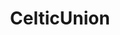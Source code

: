 ---
title: CelticUnion
crosslinks:
- ireland
- vexillology
- Wales
- collapse
- irishpolitics
- Ireland
- Scotland
- EmpireDidNothingWrong
- france
- MapPorn
- Stellaris
---